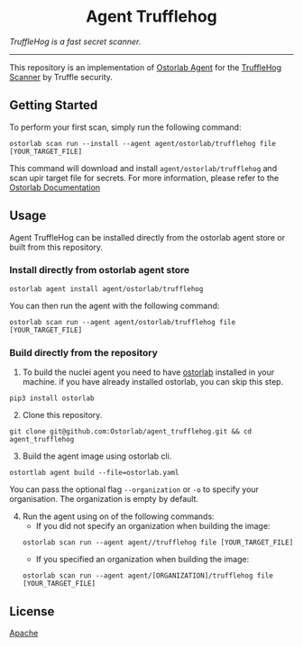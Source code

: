 <h1 align="center">Agent Trufflehog</h1>



_TruffleHog is a fast secret scanner._

---


This repository is an implementation of [Ostorlab Agent](https://pypi.org/project/ostorlab/) for the [TruffleHog Scanner](https://github.com/trufflesecurity/trufflehog) by Truffle security.

## Getting Started
To perform your first scan, simply run the following command:
```shell
ostorlab scan run --install --agent agent/ostorlab/trufflehog file [YOUR_TARGET_FILE]
```

This command will download and install `agent/ostorlab/trufflehog` and scan upir target file for secrets.
For more information, please refer to the [Ostorlab Documentation](https://github.com/Ostorlab/ostorlab/blob/main/README.md)


## Usage

Agent TruffleHog can be installed directly from the ostorlab agent store or built from this repository.

 ### Install directly from ostorlab agent store

 ```shell
 ostorlab agent install agent/ostorlab/trufflehog
 ```

You can then run the agent with the following command:
```shell
ostorlab scan run --agent agent/ostorlab/trufflehog file [YOUR_TARGET_FILE]
```


### Build directly from the repository

 1. To build the nuclei agent you need to have [ostorlab](https://pypi.org/project/ostorlab/) installed in your machine.  if you have already installed ostorlab, you can skip this step.

```shell
pip3 install ostorlab
```

 2. Clone this repository.

```shell
git clone git@github.com:Ostorlab/agent_trufflehog.git && cd agent_trufflehog
```

 3. Build the agent image using ostorlab cli.

 ```shell
 ostortlab agent build --file=ostorlab.yaml
 ```

 You can pass the optional flag `--organization` or `-o` to specify your organisation. The organization is empty by default.

 4. Run the agent using on of the following commands:
	 * If you did not specify an organization when building the image:
    ```shell
    ostorlab scan run --agent agent//trufflehog file [YOUR_TARGET_FILE]
    ```
	 * If you specified an organization when building the image:
    ```shell
    ostorlab scan run --agent agent/[ORGANIZATION]/trufflehog file [YOUR_TARGET_FILE]
    ```


## License
[Apache](./LICENSE)
